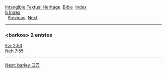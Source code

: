 [Intangible Textual Heritage](../../index)  [Bible](../index) 
[Index](index)   
[b Index](_b_)  
  [Previous](c01082)  [Next](c01084) 

------------------------------------------------------------------------

### &lt;barkos&gt; 2 entries

[Ezr 2:53](../kjv/ezr002.htm#053)  
[Neh 7:55](../kjv/neh007.htm#055)  

------------------------------------------------------------------------

[Next: barley (37)](c01084)
